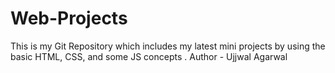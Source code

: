 # Web-Projects
This is my Git Repository which includes my latest mini projects by using the basic HTML, CSS, and some JS concepts .
Author - Ujjwal Agarwal
